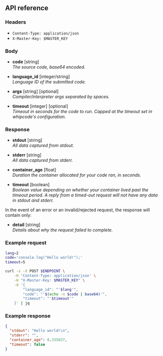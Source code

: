 ## API reference

### Headers
- `Content-Type: application/json`
- `X-Master-Key: $MASTER_KEY`

### Body
- **code** [string]\
  *The source code, base64 encoded.*

- **language_id** [integer/string]\
  *Language ID of the submitted code.*

- **args** [string] [optional]\
  *Compiler/interpreter args separated by spaces.*

- **timeout** [integer] [optional]\
  *Timeout in seconds for the code to run. Capped at the timeout set in whipcode's configuration.*

### Response
- **stdout** [string]\
  *All data captured from stdout.*

- **stderr** [string]\
  *All data captured from stderr.*

- **container_age** [float]\
  *Duration the container allocated for your code ran, in seconds.*

- **timeout** [boolean]\
  *Boolean value depending on whether your container lived past the timeout period. A reply from a timed-out request will not have any data in stdout and stderr.*

In the event of an error or an invalid/rejected request, the response will contain only:

- **detail** [string]\
  *Details about why the request failed to complete.*


### Example request
```bash
lang=2
code='console.log("Hello world!");'
timeout=5

curl -s -X POST $ENDPOINT \
    -H 'Content-Type: application/json' \
    -H "X-Master-Key: $MASTER_KEY" \
    -d '{
        "language_id": "'$lang'",
        "code": "'$(echo -n $code | base64)'",
        "timeout": "'$timeout'"
    }' | jq
```


### Example response
```json
{
  "stdout": "Hello world!\n",
  "stderr": "",
  "container_age": 0.335837,
  "timeout": false
}
```
